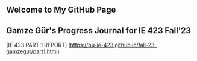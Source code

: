 ## Welcome to My GitHub Page
## Gamze Gür's Progress Journal for IE 423 Fall'23
[IE 423 PART 1 REPORT] (https://bu-ie-423.github.io/fall-23-gamzegur/part1.html)
